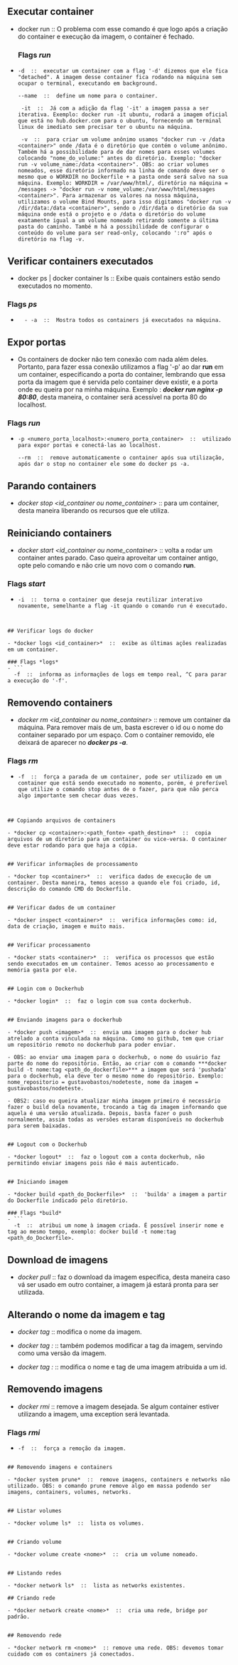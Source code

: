 ## Executar container

- docker run <imagem>  ::  O problema com esse comando é que logo após a criação do container e execução da imagem, o container é fechado. 

   ### Flags  *run*
- ```
  -d  ::  executar um container com a flag '-d' dizemos que ele fica "detached". A imagem desse container fica rodando na máquina sem ocupar o terminal, executando em background. 
  
  --name  ::  define um nome para o container.

   -it  ::  Já com a adição da flag '-it' a imagem passa a ser iterativa. Exemplo: docker run -it ubuntu, rodará a imagem oficial que está no hub.docker.com para o ubuntu, fornecendo um terminal linux de imediato sem precisar ter o ubuntu na máquina.

   -v  ::  para criar um volume anônimo usamos "docker run -v /data <container>" onde /data é o diretório que contém o volume anônimo. Também há a possibilidade para de dar nomes para esses volumes colocando "nome_do_volume:" antes do diretório. Exemplo: "docker run -v volume_name:/data <container>". OBS: ao criar volumes nomeados, esse diretório informado na linha de comando deve ser o mesmo que o WORKDIR no Dockerfile + a pasta onde será salvo na sua máquina. Exemplo: WORKDIR = /var/www/html/, diretório na máquina = /messages -> "docker run -v nome_volume:/var/www/html/messages <container>". Para armazenar os valores na nossa máquina, utilizamos o volume Bind Mounts, para isso digitamos "docker run -v /dir/data:/data <container>", sendo o /dir/data o diretório da sua máquina onde está o projeto e o /data o diretório do volume exatamente igual a um volume nomeado retirando somente a última pasta do caminho. També m há a possibilidade de configurar o conteúdo do volume para ser read-only, colocando ':ro" após o diretório na flag -v.
  ```


## Verificar containers executados

   - docker ps | docker container ls  ::  Exibe quais containers estão sendo executados no momento. 
   
   ### Flags *ps*
   - ```
       - -a  ::  Mostra todos os containers já executados na máquina. 
     ```


## Expor portas

   - Os containers de docker não tem conexão com nada além deles. Portanto, para fazer essa conexão utilizamos a flag '-p' ao dar **run** em um container, especificando a porta do container, lembrando que essa porta da imagem que é servida pelo container deve existir, e a porta onde eu queira por na minha máquina. Exemplo : ***docker run nginx -p 80:80***, desta maneira, o container será acessível na porta 80 do localhost.

   ### Flags *run*
   - ```
     -p <numero_porta_localhost>:<numero_porta_container>  ::  utilizado para expor portas e conectá-las ao localhost. 

     --rm  ::  remove automaticamente o container após sua utilização, após dar o stop no container ele some do docker ps -a.
     ```


## Parando containers

   - *docker stop <id_container ou nome_container>*  ::  para um container, desta maneira liberando os recursos que ele utiliza. 


## Reiniciando containers

   - *docker start <id_container ou nome_container>*  ::  volta a rodar um container antes parado. Caso queira aproveitar um container antigo, opte pelo comando  e não crie um novo com o comando **run**. 

   ### Flags *start*
   - ```
     -i  ::  torna o container que deseja reutilizar interativo novamente, semelhante a flag -it quando o comando run é executado.
   ```


## Verificar logs do docker

   - *docker logs <id_container>*  ::  exibe as últimas ações realizadas em um container. 

   ### Flags *logs*
   - ```
     -f  ::  informa as informações de logs em tempo real, ^C para parar a execução do '-f'. 
   ```


## Removendo containers

   - *docker rm <id_container ou nome_container>*  ::  remove um container da máquina. Para remover mais de um, basta escrever o id ou o nome do container separado por um espaço. Com o container removido, ele deixará de aparecer no ***docker ps -a***. 

   ### Flags *rm*
   - ```
     -f  ::  força a parada de um container, pode ser utilizado em um container que está sendo executado no momento, porém, é preferível que utilize o comando stop antes de o fazer, para que não perca algo importante sem checar duas vezes.
   ```
    

## Copiando arquivos de containers

   - *docker cp <container>:<path_fonte> <path_destino>*  ::  copia arquivos de um diretório para um container ou vice-versa. O container deve estar rodando para que haja a cópia.


## Verificar informações de processamento

   - *docker top <container>*  ::  verifica dados de execução de um container. Desta maneira, temos acesso a quando ele foi criado, id, descrição do comando CMD do Dockerfile.


## Verificar dados de um container

   - *docker inspect <container>*  ::  verifica informações como: id, data de criação, imagem e muito mais.


## Verificar processamento

   - *docker stats <container>*  ::  verifica os processos que estão sendo executados em um container. Temos acesso ao processamento e memória gasta por ele.


## Login com o Dockerhub

   - *docker login*  ::  faz o login com sua conta dockerhub.


## Enviando imagens para o dockerhub

   - *docker push <imagem>*  ::  envia uma imagem para o docker hub atrelado a conta vinculada na máquina. Como no github, tem que criar um repositório remoto no dockerhub para poder enviar. 
   
   - OBS: ao enviar uma imagem para o dockerhub, o nome do usuário faz parte do nome do repositório. Então, ao criar com o comando ***docker build -t nome:tag <path_do_dockerfile>*** a imagem que será 'pushada' para o dockerhub, ela deve ter o mesmo nome do repositório. Exemplo: nome_repositorio = gustavobastos/nodeteste, nome da imagem = gustavobastos/nodeteste.

   - OBS2: caso eu queira atualizar minha imagem primeiro é necessário fazer o build dela novamente, trocando a tag da imagem informando que aquela é uma versão atualizada. Depois, basta fazer o push normalmente, assim todas as versões estaram disponíveis no dockerhub para serem baixadas.


## Logout com o Dockerhub

   - *docker logout*  ::  faz o logout com a conta dockerhub, não permitindo enviar imagens pois não é mais autenticado.


## Iniciando imagem

   - *docker build <path_do_Dockerfile>*  ::  'builda' a imagem a partir do Dockerfile indicado pelo diretório.

   ### Flags *build*
   - ```
     -t  ::  atribui um nome à imagem criada. É possível inserir nome e tag ao mesmo tempo, exemplo: docker build -t nome:tag <path_do_Dockerfile>.
   ```


## Download de imagens

   - *docker pull <imagem>*  ::  faz o download da imagem específica, desta maneira caso vá ser usado em outro container, a imagem já estará pronta para ser utilizada.


## Alterando o nome da imagem e tag

   - *docker tag <imagem> <nome>*  ::  modifica o nome da imagem.

   - *docker tag <imagem> <nome>:<tag>*  ::  também podemos modificar a tag da imagem, servindo como uma versão da imagem.

   - *docker tag <imagem> <nome>:<tag>*  ::  modifica o nome e tag de uma imagem atribuida a um id.


## Removendo imagens

   - *docker rmi <imagem>*  ::  remove a imagem desejada. Se algum container estiver utilizando a imagem, uma exception será levantada.

   ### Flags *rmi*
   - ```
     -f  ::  força a remoção da imagem.
   ```

## Removendo imagens e containers

   - *docker system prune*  ::  remove imagens, containers e networks não utilizado. OBS: o comando prune remove algo em massa podendo ser imagens, containers, volumes, networks.


## Listar volumes

   - *docker volume ls*  ::  lista os volumes.


## Criando volume

   - *docker volume create <nome>*  ::  cria um volume nomeado.


## Listando redes

   - *docker network ls*  ::  lista as networks existentes.

## Criando rede

   - *docker network create <nome>*  ::  cria uma rede, bridge por padrão.


## Removendo rede

   - *docker network rm <nome>*  :: remove uma rede. OBS: devemos tomar cuidado com os containers já conectados.